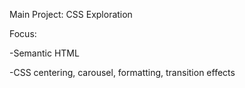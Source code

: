 Main Project: CSS Exploration

Focus:

-Semantic HTML

-CSS centering, carousel, formatting, transition effects
